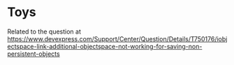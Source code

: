 # Toys
Related to the question at https://www.devexpress.com/Support/Center/Question/Details/T750176/iobjectspace-link-additional-objectspace-not-working-for-saving-non-persistent-objects

